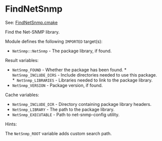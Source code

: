 # FindNetSnmp

See: [FindNetSnmp.cmake](https://github.com/petk/php-build-system/tree/master/cmake/cmake/modules/FindNetSnmp.cmake)

Find the Net-SNMP library.

Module defines the following `IMPORTED` target(s):

* `NetSnmp::NetSnmp` - The package library, if found.

Result variables:

* `NetSnmp_FOUND` - Whether the package has been found.
*` NetSnmp_INCLUDE_DIRS` - Include directories needed to use this package.
*` NetSnmp_LIBRARIES` - Libraries needed to link to the package library.
* `NetSnmp_VERSION` - Package version, if found.

Cache variables:

* `NetSnmp_INCLUDE_DIR` - Directory containing package library headers.
* `NetSnmp_LIBRARY` - The path to the package library.
* `NetSnmp_EXECUTABLE` - Path to net-snmp-config utility.

Hints:

The `NetSnmp_ROOT` variable adds custom search path.
